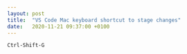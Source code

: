 ```yaml
---
layout: post
title:  "VS Code Mac keyboard shortcut to stage changes"
date:   2020-11-21 09:37:00 +0100
---
```


`Ctrl-Shift-G`